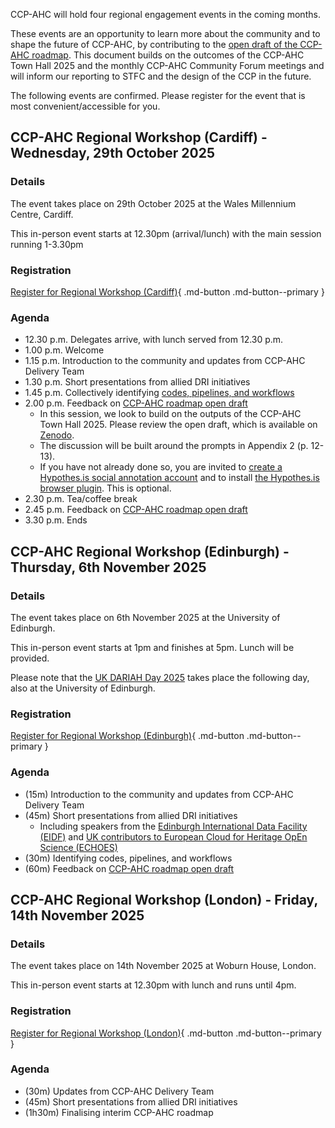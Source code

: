 CCP-AHC will hold four regional engagement events in the coming months. 

These events are an opportunity to learn more about the community and to shape the future of CCP-AHC, by contributing to the [open draft of the CCP-AHC roadmap](https://zenodo.org/records/17099176). This document builds on the outcomes of the CCP-AHC Town Hall 2025 and the monthly CCP-AHC Community Forum meetings and will inform our reporting to STFC and the design of the CCP in the future.

The following events are confirmed. Please register for the event that is most convenient/accessible for you.

## CCP-AHC Regional Workshop (Cardiff) - Wednesday, 29th October 2025

### Details

The event takes place on 29th October 2025 at the Wales Millennium Centre, Cardiff.

This in-person event starts at 12.30pm (arrival/lunch) with the main session running 1-3.30pm

### Registration

[Register for Regional Workshop (Cardiff)](https://forms.office.com/e/G01SajjQ03){ .md-button .md-button--primary } 

### Agenda

- 12.30 p.m. Delegates arrive, with lunch served from 12.30 p.m.
- 1.00 p.m. Welcome
- 1.15 p.m. Introduction to the community and updates from CCP-AHC Delivery Team
- 1.30 p.m. Short presentations from allied DRI initiatives
- 1.45 p.m. Collectively identifying [codes, pipelines, and workflows](https://www.ccpahc.ac.uk/activities/codes-eoi/)
- 2.00 p.m. Feedback on [CCP-AHC roadmap open draft](https://zenodo.org/records/17099176)
    - In this session, we look to build on the outputs of the CCP-AHC Town Hall 2025. Please review the open draft, which is available on [Zenodo](https://zenodo.org/records/17099176).
    - The discussion will be built around the prompts in Appendix 2 (p. 12-13).
    - If you have not already done so, you are invited to [create a Hypothes.is social annotation account](https://hypothes.is/signup) and to install [the Hypothes.is browser plugin](https://web.hypothes.is/web-app-start/). This is optional.
- 2.30 p.m. Tea/coffee break
- 2.45 p.m. Feedback on [CCP-AHC roadmap open draft](https://zenodo.org/records/17099176)
- 3.30 p.m. Ends

## CCP-AHC Regional Workshop (Edinburgh) - Thursday, 6th November 2025 

### Details

The event takes place on 6th November 2025 at the University of Edinburgh.

This in-person event starts at 1pm and finishes at 5pm. Lunch will be provided. 

Please note that the [UK DARIAH Day 2025](https://www.eventbrite.co.uk/e/dariah-day-2025-tickets-1537559875979?aff=oddtdtcreator) takes place the following day, also at the University of Edinburgh.

### Registration

[Register for Regional Workshop (Edinburgh)](https://forms.office.com/e/sXvSEWPMAs){ .md-button .md-button--primary } 

### Agenda

- (15m) Introduction to the community and updates from CCP-AHC Delivery Team
- (45m) Short presentations from allied DRI initiatives
    - Including speakers from the [Edinburgh International Data Facility (EIDF)](https://edinburgh-international-data-facility.ed.ac.uk/) and [UK contributors to European Cloud for Heritage OpEn Science (ECHOES)](https://archaeologydataservice.ac.uk/about/projects/echoes/)
- (30m) Identifying codes, pipelines, and workflows
- (60m) Feedback on [CCP-AHC roadmap open draft](https://zenodo.org/records/17099176)

##  CCP-AHC Regional Workshop (London) - Friday, 14th November 2025

### Details

The event takes place on 14th November 2025 at Woburn House, London.

This in-person event starts at 12.30pm with lunch and runs until 4pm.

### Registration

[Register for Regional Workshop (London)](https://forms.office.com/e/YLKiuVqdBN){ .md-button .md-button--primary } 

### Agenda

- (30m) Updates from CCP-AHC Delivery Team
- (45m) Short presentations from allied DRI initiatives
- (1h30m) Finalising interim CCP-AHC roadmap 
